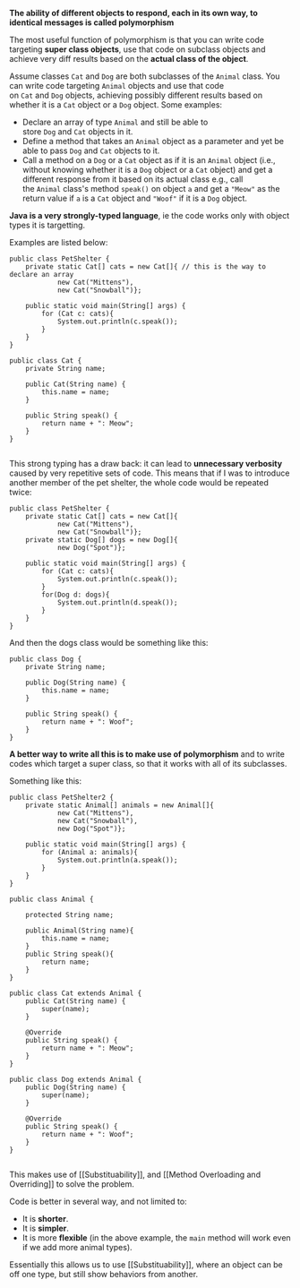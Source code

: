 **The ability of different objects to respond, each in its own way, to identical messages is called polymorphism**

The most useful function of polymorphism is that you can write code targeting **super class objects**, use that code on subclass objects and achieve very diff results based on the **actual class of the object**.

Assume classes `Cat` and `Dog` are both subclasses of the `Animal` class. You can write code targeting `Animal` objects and use that code on `Cat` and `Dog` objects, achieving possibly different results based on whether it is a `Cat` object or a `Dog` object. Some examples:

-   Declare an array of type `Animal` and still be able to store `Dog` and `Cat` objects in it.
-   Define a method that takes an `Animal` object as a parameter and yet be able to pass `Dog` and `Cat` objects to it.
-  Call a method on a `Dog` or a `Cat` object as if it is an `Animal` object (i.e., without knowing whether it is a `Dog` object or a `Cat` object) and get a different response from it based on its actual class e.g., call the `Animal` class's method `speak()` on object `a` and get a `"Meow"` as the return value if `a` is a `Cat` object and `"Woof"` if it is a `Dog` object.


**Java is a very strongly-typed  language**, ie the code works only with object types it is targetting.

Examples are listed below:
```
public class PetShelter {
    private static Cat[] cats = new Cat[]{ // this is the way to declare an array
            new Cat("Mittens"),
            new Cat("Snowball")};

    public static void main(String[] args) {
        for (Cat c: cats){
            System.out.println(c.speak());
        }
    }
}

```

```
public class Cat {
    private String name;

    public Cat(String name) {
        this.name = name;
    }

    public String speak() {
        return name + ": Meow";
    }
}


```

This strong typing has a draw back:
it can lead to **unnecessary verbosity** caused by very repetitive sets of code.
This means that if I was to introduce another member of the pet shelter, the whole code would be repeated twice:

```
public class PetShelter {
    private static Cat[] cats = new Cat[]{
            new Cat("Mittens"),
            new Cat("Snowball")};
    private static Dog[] dogs = new Dog[]{
            new Dog("Spot")};

    public static void main(String[] args) {
        for (Cat c: cats){
            System.out.println(c.speak());
        }
        for(Dog d: dogs){
            System.out.println(d.speak());
        }
    }
}

```

And then the dogs class would be something like this:
```
public class Dog {
    private String name;

    public Dog(String name) {
        this.name = name;
    }

    public String speak() {
        return name + ": Woof";
    }
}

```

**A better way to write all this is to make use of polymorphism** and to write codes which target a super class, so that it works with all of its subclasses.

Something like this:

```
public class PetShelter2 {
    private static Animal[] animals = new Animal[]{
            new Cat("Mittens"),
            new Cat("Snowball"),
            new Dog("Spot")};

    public static void main(String[] args) {
        for (Animal a: animals){
            System.out.println(a.speak());
        }
    }
}

```

```
public class Animal {

    protected String name;

    public Animal(String name){
        this.name = name;
    }
    public String speak(){
        return name;
    }
}

public class Cat extends Animal {
    public Cat(String name) {
        super(name);
    }

    @Override
    public String speak() {
        return name + ": Meow";
    }
}

public class Dog extends Animal {
    public Dog(String name) {
        super(name);
    }

    @Override
    public String speak() {
        return name + ": Woof";
    }
}


```
 This makes use of [[Substituability]], and [[Method Overloading and Overriding]] to solve the problem.

Code is better in several way, and not limited to:
-   It is **shorter**.
-   It is **simpler**.
-   It is more **flexible** (in the above example, the `main` method will work even if we add more animal types).

Essentially this allows us to use [[Substituability]], where an object can be off one type, but still show behaviors from another.